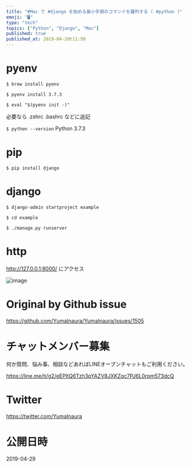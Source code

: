 ```yaml
---
title: "#Mac で #django を始める最小手順のコマンドを羅列する ( #python )"
emoji: "🖥"
type: "tech"
topics: ["Python", "Django", "Mac"]
published: true
published_at: 2019-04-29t11:50
---
```


# pyenv

`$ brew install pyenv`

`$ pyenv install 3.7.3`

`$ eval "$(pyenv init -)"`

必要なら .zshrc .bashrc などに追記

`$ python --version`
Python 3.7.3

# pip

`$ pip install django`

# django

`$ django-admin startproject example`

`$ cd example`

`$ ./manage.py runserver`

# http

http://127.0.0.1:8000/ にアクセス

![image](https://user-images.githubusercontent.com/13635059/56872405-a8ee3200-6a63-11e9-8083-35662b931222.png)


# Original by Github issue

https://github.com/YumaInaura/YumaInaura/issues/1505








<!-- Update From Qiita API -->

# チャットメンバー募集


何か質問、悩み事、相談などあればLINEオープンチャットもご利用ください。

https://line.me/ti/g2/eEPltQ6Tzh3pYAZV8JXKZqc7PJ6L0rpm573dcQ





# Twitter


https://twitter.com/YumaInaura


<!-- Update From Qiita API -->



# 公開日時

2019-04-29
